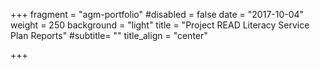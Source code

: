 +++
fragment = "agm-portfolio"
#disabled = false
date = "2017-10-04"
weight = 250
background = "light"
title = "Project READ Literacy Service Plan Reports"
#subtitle= ""
title_align = "center"

+++


